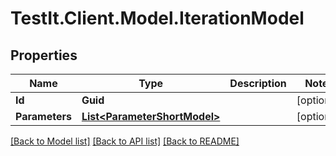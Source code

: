 # TestIt.Client.Model.IterationModel

## Properties

Name | Type | Description | Notes
------------ | ------------- | ------------- | -------------
**Id** | **Guid** |  | [optional] 
**Parameters** | [**List&lt;ParameterShortModel&gt;**](ParameterShortModel.md) |  | [optional] 

[[Back to Model list]](../README.md#documentation-for-models) [[Back to API list]](../README.md#documentation-for-api-endpoints) [[Back to README]](../README.md)

